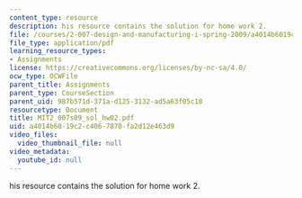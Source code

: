 ```yaml
---
content_type: resource
description: his resource contains the solution for home work 2.
file: /courses/2-007-design-and-manufacturing-i-spring-2009/a4014b6019c2c4067870fa2d12e463d9_MIT2_007s09_sol_hw02.pdf
file_type: application/pdf
learning_resource_types:
- Assignments
license: https://creativecommons.org/licenses/by-nc-sa/4.0/
ocw_type: OCWFile
parent_title: Assignments
parent_type: CourseSection
parent_uid: 987b571d-371a-d125-3132-ad5a63f05c18
resourcetype: Document
title: MIT2_007s09_sol_hw02.pdf
uid: a4014b60-19c2-c406-7870-fa2d12e463d9
video_files:
  video_thumbnail_file: null
video_metadata:
  youtube_id: null
---
```

his resource contains the solution for home work 2.